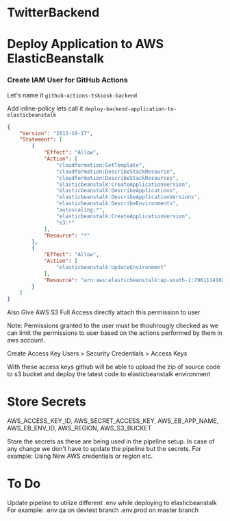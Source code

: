 # TwitterBackend

# Deploy Application to AWS ElasticBeanstalk

### Create IAM User for GitHub Actions
Let's name it `github-actions-tskiosk-backend`

Add inline-policy lets call it `deploy-backend-application-to-elasticbeanstalk`
```json
{
	"Version": "2012-10-17",
	"Statement": [
		{
			"Effect": "Allow",
			"Action": [
				"cloudformation:GetTemplate",
				"cloudformation:DescribeStackResource",
				"cloudformation:DescribeStackResources",
				"elasticbeanstalk:CreateApplicationVersion",
				"elasticbeanstalk:DescribeApplications",
				"elasticbeanstalk:DescribeApplicationVersions",
				"elasticbeanstalk:DescribeEnvironments",
				"autoscaling:*",
				"elasticbeanstalk:CreateApplicationVersion",
				"s3:*"
			],
			"Resource": "*"
		},
		{
			"Effect": "Allow",
			"Action": [
				"elasticbeanstalk:UpdateEnvironment"
			],
			"Resource": "arn:aws:elasticbeanstalk:ap-south-1:796111410382:environment/TwitterBackend/TwitterBackend-env"
		}
	]
}
```

Also Give AWS S3 Full Access directly attach this permission to user

Note: Permissions granted to the user must be thouhrougly checked as we can limit the permissions to user based on the actions performed by them in aws account.

Create Access Key
    Users > Security Credentials > Access Keys

With these access keys github will be able to upload the zip of source code to s3 bucket and deploy the latest code to elasticbeanstalk environment

# Store Secrets
AWS_ACCESS_KEY_ID, AWS_SECRET_ACCESS_KEY, AWS_EB_APP_NAME, AWS_EB_ENV_ID, AWS_REGION, AWS_S3_BUCKET

Store the secrets as these are being used in the pipeline setup.
In case of any change we don't have to update the pipeline but the secrets.
For example: Using New AWS credentials or region etc.


# To Do
Update pipeline to utilize different .env while deploying to elasticbeanstalk
For example:
	.env.qa on devtest branch
	.env.prod on master branch

	